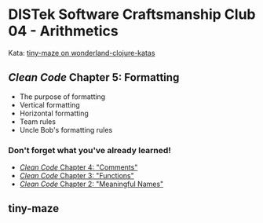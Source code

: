 DISTek Software Craftsmanship Club 04 - Arithmetics
===================================================
Kata: [tiny-maze on wonderland-clojure-katas](https://gigasquid/wonderland-clojure-katas/tree/master/tiny-maze)

_Clean Code_ Chapter 5: Formatting
----------------------------------
* The purpose of formatting
* Vertical formatting
* Horizontal formatting
* Team rules
* Uncle Bob's formatting rules

### Don't forget what you've already learned!
* [_Clean Code_ Chapter 4: "Comments"](../arithmetics/README.md)
* [_Clean Code_ Chapter 3: "Functions"](../alphabet-cipher/README.md)
* [_Clean Code_ Chapter 2: "Meaningful Names"](../rover/README.md)

tiny-maze
---------

